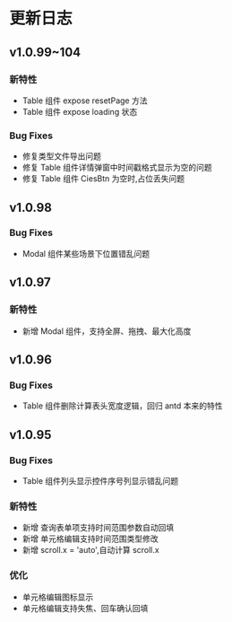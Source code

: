 # 更新日志

## v1.0.99~104

### 新特性

-   Table 组件 expose resetPage 方法
-   Table 组件 expose loading 状态

### Bug Fixes

-   修复类型文件导出问题
-   修复 Table 组件详情弹窗中时间戳格式显示为空的问题
-   修复 Table 组件 CiesBtn 为空时,占位丢失问题

## v1.0.98

### Bug Fixes

-   Modal 组件某些场景下位置错乱问题

## v1.0.97

### 新特性

-   新增 Modal 组件，支持全屏、拖拽、最大化高度

## v1.0.96

### Bug Fixes

-   Table 组件删除计算表头宽度逻辑，回归 antd 本来的特性

## v1.0.95

### Bug Fixes

-   Table 组件列头显示控件序号列显示错乱问题

### 新特性

-   新增 查询表单项支持时间范围参数自动回填
-   新增 单元格编辑支持时间范围类型修改
-   新增 scroll.x = 'auto',自动计算 scroll.x

### 优化

-   单元格编辑图标显示
-   单元格编辑支持失焦、回车确认回填
